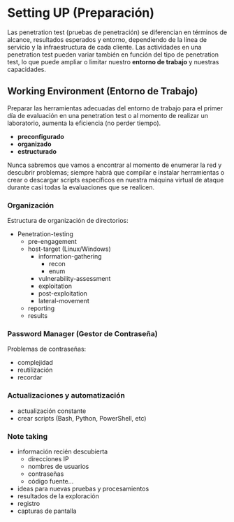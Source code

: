 # **Setting UP (Preparación)**  

Las penetration test (pruebas de penetración) se diferencian en términos de alcance, resultados esperados y entorno, dependiendo de la línea de servicio y la infraestructura de cada cliente. Las actividades en una penetration test pueden variar también en función del tipo de penetration test, lo que puede ampliar o limitar nuestro **entorno de trabajo** y nuestras capacidades.  

## **Working Environment (Entorno de Trabajo)**  

Preparar las herramientas adecuadas del entorno de trabajo para el primer día de evaluación en una penetration test o al momento de realizar un laboratorio, aumenta la eficiencia (no perder tiempo).  

* **preconfigurado**  
* **organizado**  
* **estructurado**  

Nunca sabremos que vamos a encontrar al momento de enumerar la red y descubrir problemas; siempre habrá que compilar e instalar herramientas o crear o descargar scripts específicos en nuestra máquina virtual de ataque durante casi todas la evaluaciones que se realicen.  

### **Organización**  

Estructura de organización de directorios:  

* Penetration-testing  
  * pre-engagement  
  * host-target (Linux/Windows)  
    * information-gathering  
      * recon  
      * enum  
    * vulnerability-assessment  
    * exploitation  
    * post-exploitation  
    * lateral-movement  
  * reporting  
  * results  

### **Password Manager (Gestor de Contraseña)**  

Problemas de contraseñas:  

* complejidad  
* reutilización
* recordar  

### **Actualizaciones y automatización**  

* actualización constante  
* crear scripts (Bash, Python, PowerShell, etc)  

### **Note taking**  

* información recién descubierta  
  * direcciones IP  
  * nombres de usuarios  
  * contraseñas  
  * código fuente...  
* ideas para nuevas pruebas y procesamientos  
* resultados de la exploración  
* registro  
* capturas de pantalla
